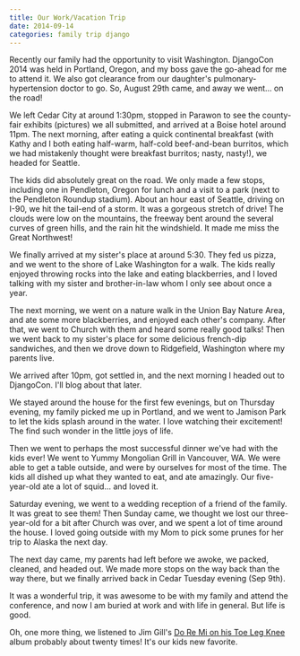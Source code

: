 ```yaml
---
title: Our Work/Vacation Trip
date: 2014-09-14
categories: family trip django
---
```

Recently our family had the opportunity to visit Washington.  DjangoCon 2014 was held in Portland, Oregon, and my boss gave the go-ahead for me to attend it. We also got clearance from our daughter's pulmonary-hypertension doctor to go.  So, August 29th came, and away we went... on the road!

We left Cedar City at around 1:30pm, stopped in Parawon to see the county-fair exhibits (pictures) we all submitted, and arrived at a Boise hotel around 11pm. The next morning, after eating a quick continental breakfast (with Kathy and I both eating half-warm, half-cold beef-and-bean burritos, which we had mistakenly thought were breakfast burritos; nasty, nasty!), we headed for Seattle.

The kids did absolutely great on the road.  We only made a few stops, including one in Pendleton, Oregon for lunch and a visit to a park (next to the Pendleton Roundup stadium). About an hour east of Seattle, driving on I-90, we hit the tail-end of a storm. It was a gorgeous stretch of drive! The clouds were low on the mountains, the freeway bent around the several curves of green hills, and the rain hit the windshield. It made me miss the Great Northwest!

We finally arrived at my sister's place at around 5:30. They fed us pizza, and we went to the shore of Lake Washington for a walk. The kids really enjoyed throwing rocks into the lake and eating blackberries, and I loved talking with my sister and brother-in-law whom I only see about once a year.

The next morning, we went on a nature walk in the Union Bay Nature Area, and ate some more blackberries, and enjoyed each other's company.  After that, we went to Church with them and heard some really good talks!  Then we went back to my sister's place for some delicious french-dip sandwiches, and then we drove down to Ridgefield, Washington where my parents live.

We arrived after 10pm, got settled in, and the next morning I headed out to DjangoCon. I'll blog about that later.

We stayed around the house for the first few evenings, but on Thursday evening, my family picked me up in Portland, and we went to Jamison Park to let the kids splash around in the water.  I love watching their excitement!  The find such wonder in the little joys of life.

Then we went to perhaps the most successful dinner we've had with the kids ever! We went to Yummy Mongolian Grill in Vancouver, WA.  We were able to get a table outside, and were by ourselves for most of the time.  The kids all dished up what they wanted to eat, and ate amazingly. Our five-year-old ate a lot of squid... and loved it.

Saturday evening, we went to a wedding reception of a friend of the family.  It was great to see them!  Then Sunday came, we thought we lost our three-year-old for a bit after Church was over, and we spent a lot of time around the house. I loved going outside with my Mom to pick some prunes for her trip to Alaska the next day.

The next day came, my parents had left before we awoke, we packed, cleaned, and headed out.  We made more stops on the way back than the way there, but we finally arrived back in Cedar Tuesday evening (Sep 9th).

It was a wonderful trip, it was awesome to be with my family and attend the conference, and now I am buried at work and with life in general. But life is good.

Oh, one more thing, we listened to Jim Gill's [Do Re Mi on his Toe Leg Knee](http://store.jimgill.com/cd3.html) album probably about twenty times! It's our kids new favorite.
